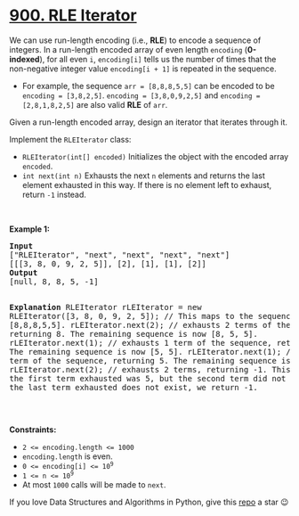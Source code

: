 # [900. RLE Iterator][title]

<p>We can use run-length encoding (i.e., <strong>RLE</strong>) to encode a sequence of integers. In a run-length encoded array of even length <code>encoding</code> (<strong>0-indexed</strong>), for all even <code>i</code>, <code>encoding[i]</code> tells us the number of times that the non-negative integer value <code>encoding[i + 1]</code> is repeated in the sequence.</p>
<ul>
<li>For example, the sequence <code>arr = [8,8,8,5,5]</code> can be encoded to be <code>encoding = [3,8,2,5]</code>. <code>encoding = [3,8,0,9,2,5]</code> and <code>encoding = [2,8,1,8,2,5]</code> are also valid <strong>RLE</strong> of <code>arr</code>.</li>
</ul>
<p>Given a run-length encoded array, design an iterator that iterates through it.</p>
<p>Implement the <code>RLEIterator</code> class:</p>
<ul>
<li><code>RLEIterator(int[] encoded)</code> Initializes the object with the encoded array <code>encoded</code>.</li>
<li><code>int next(int n)</code> Exhausts the next <code>n</code> elements and returns the last element exhausted in this way. If there is no element left to exhaust, return <code>-1</code> instead.</li>
</ul>
<p> </p>
<p><strong>Example 1:</strong></p>
<pre><strong>Input</strong>
["RLEIterator", "next", "next", "next", "next"]
[[[3, 8, 0, 9, 2, 5]], [2], [1], [1], [2]]
<strong>Output</strong>
[null, 8, 8, 5, -1]

<strong>Explanation</strong>
RLEIterator rLEIterator = new RLEIterator([3, 8, 0, 9, 2, 5]); // This maps to the sequence [8,8,8,5,5].
rLEIterator.next(2); // exhausts 2 terms of the sequence, returning 8. The remaining sequence is now [8, 5, 5].
rLEIterator.next(1); // exhausts 1 term of the sequence, returning 8. The remaining sequence is now [5, 5].
rLEIterator.next(1); // exhausts 1 term of the sequence, returning 5. The remaining sequence is now [5].
rLEIterator.next(2); // exhausts 2 terms, returning -1. This is because the first term exhausted was 5,
but the second term did not exist. Since the last term exhausted does not exist, we return -1.
</pre>
<p> </p>
<p><strong>Constraints:</strong></p>
<ul>
<li><code>2 &lt;= encoding.length &lt;= 1000</code></li>
<li><code>encoding.length</code> is even.</li>
<li><code>0 &lt;= encoding[i] &lt;= 10<sup>9</sup></code></li>
<li><code>1 &lt;= n &lt;= 10<sup>9</sup></code></li>
<li>At most <code>1000</code> calls will be made to <code>next</code>.</li>
</ul>


If you love Data Structures and Algorithms in Python, give this [repo][me] a star :wink:

[title]: https://leetcode.com/problems/rle-iterator
[me]: https://github.com/bumblebee211196/awesome-python-leetcode